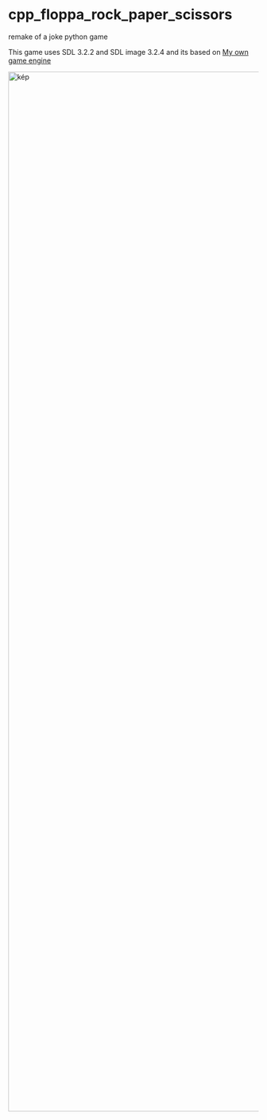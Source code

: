 # cpp_floppa_rock_paper_scissors
remake of a joke python game

This game uses SDL 3.2.2 and SDL image 3.2.4 and its based on [My own game engine](https://github.com/Beszmi/cpp_first_game_engine) 

<img width="3838" height="2093" alt="kép" src="https://github.com/user-attachments/assets/4319b528-77e9-4b36-b7cf-1e77f3a4c3c2" />

